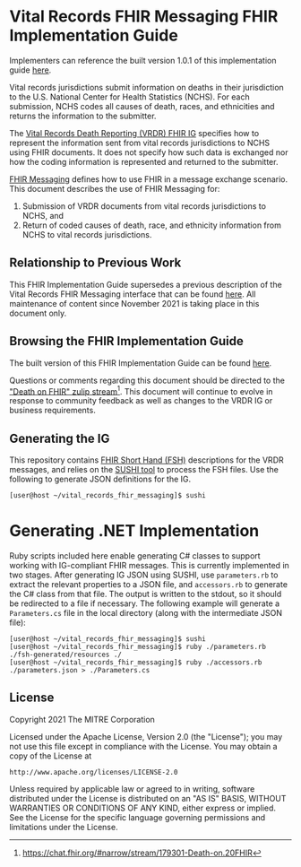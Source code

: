 # Vital Records FHIR Messaging FHIR Implementation Guide

Implementers can reference the built version 1.0.1 of this implementation guide [here](https://nightingaleproject.github.io/vital_records_fhir_messaging_ig/v1.0.1/index.html).

Vital records jurisdictions submit information on deaths in their jurisdiction to the U.S. National Center for Health Statistics (NCHS). For each submission, NCHS codes all causes of death, races, and ethnicities and returns the information to the submitter.

The [Vital Records Death Reporting (VRDR) FHIR IG](http://hl7.org/fhir/us/vrdr/) specifies how to represent the information sent from vital records jurisdictions to NCHS using FHIR documents. It does not specify how such data is exchanged nor how the coding information is represented and returned to the submitter.

[FHIR Messaging](http://hl7.org/fhir/messaging.html) defines how to use FHIR in a message exchange scenario. This document describes the use of FHIR Messaging for:

1. Submission of VRDR documents from vital records jurisdictions to NCHS, and
2. Return of coded causes of death, race, and ethnicity information from NCHS to vital records jurisdictions.

## Relationship to Previous Work
This FHIR Implementation Guide supersedes a previous description of the Vital Records FHIR Messaging interface that can be found [here](https://github.com/nightingaleproject/vital_records_fhir_messaging).  All maintenance of content since November 2021 is taking place in this document only.

## Browsing the FHIR Implementation Guide
The built version of this FHIR Implementation Guide can be found [here](http://build.fhir.org/ig/nightingaleproject/vital_records_fhir_messaging_ig/branches/main/).

Questions or comments regarding this document should be directed to the ["Death on FHIR" zulip stream](https://chat.fhir.org/#narrow/stream/179301-Death-on.20FHIR)[^1]. This document will continue to evolve in response to community feedback as well as changes to the VRDR IG or business requirements.

[^1]: https://chat.fhir.org/#narrow/stream/179301-Death-on.20FHIR


## Generating the IG

This repository contains [FHIR Short Hand (FSH)](https://build.fhir.org/ig/HL7/fhir-shorthand/) descriptions for the VRDR messages, and relies on the [SUSHI tool](https://github.com/FHIR/sushi) to process the FSH files. Use the following to generate JSON definitions for the IG.

```shell
[user@host ~/vital_records_fhir_messaging]$ sushi
```

# Generating .NET Implementation

Ruby scripts included here enable generating C# classes to support working with IG-compliant FHIR messages. This is currently implemented in two stages. After generating IG JSON using SUSHI, use `parameters.rb` to extract the relevant properties to a JSON file, and `accessors.rb` to generate the C# class from that file. The output is written to the stdout, so it should be redirected to a file if necessary. The following example will generate a `Parameters.cs` file in the local directory (along with the intermediate JSON file):

```shell
[user@host ~/vital_records_fhir_messaging]$ sushi
[user@host ~/vital_records_fhir_messaging]$ ruby ./parameters.rb ./fsh-generated/resources ./
[user@host ~/vital_records_fhir_messaging]$ ruby ./accessors.rb ./parameters.json > ./Parameters.cs
```

## License

Copyright 2021 The MITRE Corporation

Licensed under the Apache License, Version 2.0 (the "License"); you may not use this file except in compliance with the License. You may obtain a copy of the License at
```
http://www.apache.org/licenses/LICENSE-2.0
```
Unless required by applicable law or agreed to in writing, software distributed under the License is distributed on an "AS IS" BASIS, WITHOUT WARRANTIES OR CONDITIONS OF ANY KIND, either express or implied. See the License for the specific language governing permissions and limitations under the License.
